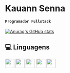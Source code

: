 # Kauann Senna
**`Programador Fullstack`** <br> <br>
[![Anurag's GitHub stats](https://github-readme-stats.vercel.app/api?username=Ksenn0&show_icons=true&theme=tokyonight)](https://github.com/anuraghazra/github-readme-stats)
## 💻 Linguagens
<div>
 <img height=30 widith=30 src="https://cdn.jsdelivr.net/gh/devicons/devicon@latest/icons/html5/html5-original-wordmark.svg">
 <img height=30 widith=30 src="https://cdn.jsdelivr.net/gh/devicons/devicon@latest/icons/css3/css3-original-wordmark.svg">
 <img height=30 widith=30 src="https://cdn.jsdelivr.net/gh/devicons/devicon@latest/icons/javascript/javascript-original.svg">
 <img height=30 widith=30 src="https://cdn.jsdelivr.net/gh/devicons/devicon@latest/icons/python/python-original.svg">
 <img height=30 widith=30 src="https://cdn.jsdelivr.net/gh/devicons/devicon@latest/icons/cplusplus/cplusplus-original.svg">
</div>
